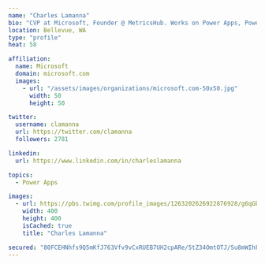 ```yaml
---
name: "Charles Lamanna"
bio: "CVP at Microsoft, Founder @ MetricsHub. Works on Power Apps, Power Automate, Power Virtual Agent, Common Data Service and Dynamics 365."
location: Bellevue, WA
type: "profile"
heat: 58

affiliation:
  name: Microsoft
  domain: microsoft.com
  images:
    - url: "/assets/images/organizations/microsoft.com-50x50.jpg"
      width: 50
      height: 50

twitter:
  username: clamanna
  url: https://twitter.com/clamanna
  followers: 2781

linkedin:
  url: https://www.linkedin.com/in/charleslamanna

topics:
  - Power Apps

images:
  - url: https://pbs.twimg.com/profile_images/1263202626922876928/g6qGbHZ-_400x400.jpg
    width: 400
    height: 400
    isCached: true
    title: "Charles Lamanna"

secured: "80FCEHNhfs9Q5mKfJ763Vfv9vCxRUEB7UH2cpARe/5tZ34OmtOTJ/Su8mWIhF2MmoSLSU+BV6P2/tBUsqmHIGLrd4zKpnkBGZT1xv4PbQZggazuCdgC7MWPZRA/+61oD+fNCGgh1cu4VWygqBOOAmpWpw5u28wJj28VRKsmcs71TgJtUynWcXGh8CrmV7Dy6W+9wRLoU+mK/mQVyqZPEKcTCcg12Osc7t99NwXdAs5sUJUQqz0L6BqMBQjZTPkP7l++TSIYzuUg3r4Tq3kBT8V0Lh83/MRW9hhMSC0WTbRd8w59LVOsktDcRTdITRiS5pmnO1hluoACnsB3EmiuSc6OhaglkEWLzHpP+w/yFHoxNsqO6ZD4z6dt09jlMFWGln/ehQKVDLLdQtb2G6xhfAqzm3B2LSRc3YCag2ZclVqs=;j04gnXOp6WYi9IG7JtwIyA=="
---
```


